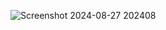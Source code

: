 ![Screenshot 2024-08-27 202408](https://github.com/user-attachments/assets/750fcc7f-d21e-4586-a6dd-0d2afd5672f9)

